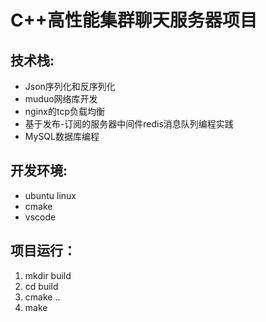 # C++高性能集群聊天服务器项目 

## 技术栈: 

* Json序列化和反序列化
* muduo网络库开发
* nginx的tcp负载均衡
* 基于发布-订阅的服务器中间件redis消息队列编程实践
* MySQL数据库编程

## 开发环境:
* ubuntu linux
* cmake
* vscode

## 项目运行：
1. mkdir build
2. cd build
3. cmake ..
4. make 
